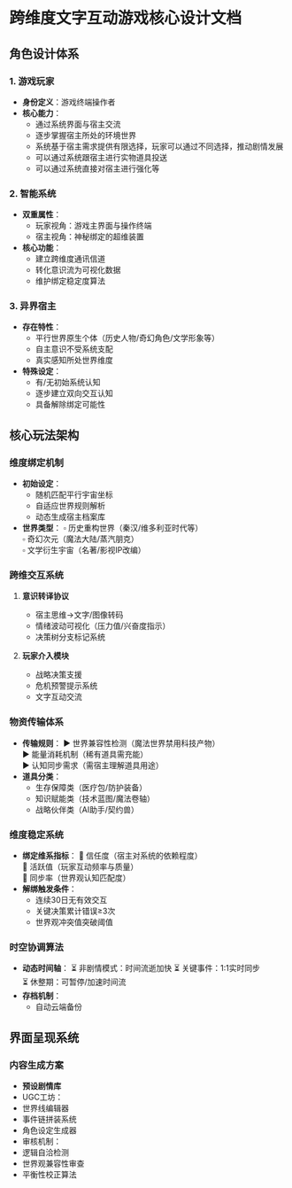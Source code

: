 # 跨维度文字互动游戏核心设计文档

## 角色设计体系

### 1. 游戏玩家
- **身份定义**：游戏终端操作者
- **核心能力**：
  - 通过系统界面与宿主交流
  - 逐步掌握宿主所处的环境世界
  - 系统基于宿主需求提供有限选择，玩家可以通过不同选择，推动剧情发展
  - 可以通过系统跟宿主进行实物道具投送
  - 可以通过系统直接对宿主进行强化等

### 2. 智能系统
- **双重属性**：
  - 玩家视角：游戏主界面与操作终端
  - 宿主视角：神秘绑定的超维装置
- **核心功能**：
  - 建立跨维度通讯信道
  - 转化意识流为可视化数据
  - 维护绑定稳定度算法

### 3. 异界宿主
- **存在特性**：
  - 平行世界原生个体（历史人物/奇幻角色/文学形象等）
  - 自主意识不受系统支配
  - 真实感知所处世界维度
- **特殊设定**：
  - 有/无初始系统认知
  - 逐步建立双向交互认知
  - 具备解除绑定可能性

## 核心玩法架构

### 维度绑定机制
- **初始设定**：
  - 随机匹配平行宇宙坐标
  - 自适应世界规则解析
  - 动态生成宿主档案库
- **世界类型**：
  ▫ 历史重构世界（秦汉/维多利亚时代等）  
  ▫ 奇幻次元（魔法大陆/蒸汽朋克）  
  ▫ 文学衍生宇宙（名著/影视IP改编）

### 跨维交互系统
1. **意识转译协议**
   - 宿主思维→文字/图像转码
   - 情绪波动可视化（压力值/兴奋度指示）
   - 决策树分支标记系统

2. **玩家介入模块**
   - 战略决策支援
   - 危机预警提示系统
   - 文字互动交流

### 物资传输体系
- **传输规则**：
  ▶ 世界兼容性检测（魔法世界禁用科技产物）  
  ▶ 能量消耗机制（稀有道具需充能）  
  ▶ 认知同步需求（需宿主理解道具用途）
- **道具分类**：
  - 生存保障类（医疗包/防护装备）
  - 知识赋能类（技术蓝图/魔法卷轴）
  - 战略伙伴类（AI助手/契约兽）

### 维度稳定系统
- **绑定维系指标**：
  🔸 信任度（宿主对系统的依赖程度）  
  🔸 活跃值（玩家互动频率与质量）  
  🔸 同步率（世界观认知匹配度）
- **解绑触发条件**：
  - 连续30日无有效交互
  - 关键决策累计错误≥3次
  - 世界观冲突值突破阈值

### 时空协调算法
- **动态时间轴**：
  ⏳ 非剧情模式：时间流逝加快
  ⏳ 关键事件：1:1实时同步  
  ⏳ 休整期：可暂停/加速时间流
- **存档机制**：
  - 自动云端备份

## 界面呈现系统


### 内容生成方案
- **预设剧情库**
- UGC工坊：
- 世界线编辑器
- 事件链拼装系统
- 角色设定生成器
- 审核机制：
- 逻辑自洽检测 
- 世界观兼容性审查
- 平衡性校正算法